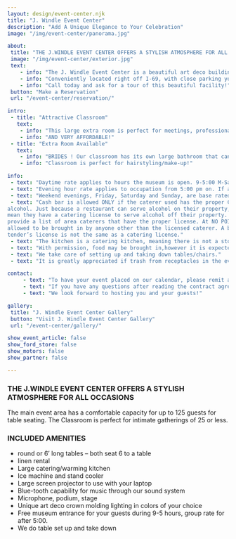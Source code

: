 ```yaml
---
layout: design/event-center.njk
title: "J. Windle Event Center"
description: "Add A Unique Elegance to Your Celebration"
image: "/img/event-center/panorama.jpg"

about: 
 title: "THE J.WINDLE EVENT CENTER OFFERS A STYLISH ATMOSPHERE FOR ALL OCCASIONS"
 image: "/img/event-center/exterior.jpg"
 text: 
    - info: "The J. Windle Event Center is a beautiful art deco building with architectural details inside that add a distinct look to your event. The large open space is ideal for family and friends to gather for any celebration, or your business to host professional development activities or luncheons and dinners."
    - info: "Conveniently located right off I-69, with close parking your guests will appreciate!"
    - info: "Call today and ask for a tour of this beautiful facility!"
 button: "Make a Reservation"
 url: "/event-center/reservation/"

intro: 
 - title: "Attractive Classroom"
   text: 
    - info: "This large extra room is perfect for meetings, professional development training, baby showers, off-site team building, clud activities, workshops."
    - info: "AND VERY AFFORDABLE!"
 - title: "Extra Room Available"
   text: 
    - info: "BRIDES ! Our classroom has its own large bathroom that can be used as a changing/dressing room, including a shower!"
    - info: "Classroom is perfect for hairstyling/make-up!"

info: 
 - text: "Daytime rate applies to hours the museum is open. 9-5:00 M-Sat. and Sun. 11-3:00."
 - text: "Evening hour rate applies to occupation from 5:00 pm on. If a party were scheduled 2:00-6:00 pm, it would be an evening rate."
 - text: "Weekend evenings, Friday, Saturday and Sunday, are base rated at $450."
 - text: "Cash bar is allowed ONLY if the caterer used has the proper CATERING License for
alcohol. Just because a restaurant can serve alcohol on their property, does NOT
mean they have a catering license to serve alcohol off their property. We can
provide a list of area caterers that have the proper license. At NO POINT is alcohol
allowed to be brought in by anyone other than the licensed caterer. A bar
tender’s license is not the same as a catering license."
 - text: "The kitchen is a catering kitchen, meaning there is not a stove/oven. There are warming ovens, warming plate, under counter refrigerators,microwave, coffee pot, and ice machine."
 - text: "With permission, food may be brought in,however it is expected kitchen will be left in clean condition, as found."
 - text: "We take care of setting up and taking down tables/chairs."
 - text: "It is greatly appreciated if trash from receptacles in the event center room and kitchen are gathered and taken to dumpster."

contact: 
     - text: "To have your event placed on our calendar, please remit a 50% down payment, wither by credit card, check or cash, and return a signed contract agreement. The balance will be due 10 days before your event."
     - text: "If you have any questions after reading the contract agreement, please call Jan at 260-927-8022 or email at jan@fordv8foundation.org"
     - text: "We look forward to hosting you and your guests!"

gallery:
 title: "J. Windle Event Center Gallery"
 button: "Visit J. Windle Event Center Gallery"
 url: "/event-center/gallery/"

show_event_article: false
show_ford_store: false
show_motors: false
show_partner: false

---
```

### THE J.WINDLE EVENT CENTER OFFERS A STYLISH ATMOSPHERE FOR ALL OCCASIONS

The main event area has a comfortable capacity for up to 125 guests for table seating. The Classroom is perfect for intimate gatherings of 25 or less.

### INCLUDED AMENITIES

+ round or 6’ long tables – both seat 6 to a table
+ linen rental
+ Large catering/warming kitchen
+ Ice machine and stand cooler
+ Large screen projector to use with your laptop
+ Blue-tooth capability for music through our sound system
+ Microphone, podium, stage
+ Unique art deco crown molding lighting in colors of your choice
+ Free museum entrance for your guests during 9-5 hours, group rate for
after 5:00.
+ We do table set up and take down


